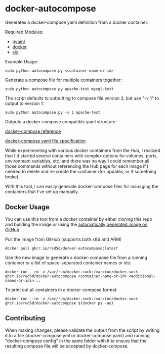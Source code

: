 # docker-autocompose
Generates a docker-compose yaml definition from a docker container.

Required Modules:
* [pyaml](https://pypi.python.org/project/pyaml/)
* [docker](https://pypi.python.org/project/docker)
* [six](https://pypi.python.org/project/six)

Example Usage:

    sudo python autocompose.py <container-name-or-id>


Generate a compose file for multiple containers together:

    sudo python autocompose.py apache-test mysql-test


The script defaults to outputting to compose file version 3, but use "-v 1" to output to version 1:

    sudo python autocompose.py -v 1 apache-test


Outputs a docker-compose compatible yaml structure:

[docker-compose reference](https://docs.docker.com/compose/)

[docker-compose yaml file specification](https://docs.docker.com/compose/compose-file/)

While experimenting with various docker containers from the Hub, I realized that I'd started several containers with complex options for volumes, ports, environment variables, etc. and there was no way I could remember all those commands without referencing the Hub page for each image if I needed to delete and re-create the container (for updates, or if something broke).

With this tool, I can easily generate docker-compose files for managing the containers that I've set up manually.

## Docker Usage

You can use this tool from a docker container by either cloning this repo and building the image or using the [automatically generated image on GitHub](https://github.com/Red5d/docker-autocompose/pkgs/container/docker-autocompose)

Pull the image from GitHub (supports both x86 and ARM)

    docker pull ghcr.io/red5d/docker-autocompose:latest

Use the new image to generate a docker-compose file from a running container or a list of space-separated container names or ids:

    docker run --rm -v /var/run/docker.sock:/var/run/docker.sock ghcr.io/red5d/docker-autocompose <container-name-or-id> <additional-names-or-ids>...

To print out all containers in a docker-compose format:

    docker run --rm -v /var/run/docker.sock:/var/run/docker.sock ghcr.io/red5d/docker-autocompose $(docker ps -aq)
    
## Contributing

When making changes, please validate the output from the script by writing it to a file (docker-compose.yml or docker-compose.yaml) and running "docker-compose config" in the same folder with it to ensure that the resulting compose file will be accepted by docker-compose.